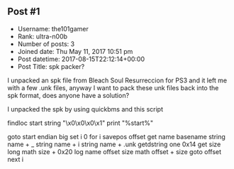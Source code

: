 ## Post #1
- Username: the101gamer
- Rank: ultra-n00b
- Number of posts: 3
- Joined date: Thu May 11, 2017 10:51 pm
- Post datetime: 2017-08-15T22:12:14+00:00
- Post Title: spk packer?

I unpacked an spk file from Bleach Soul Resurreccion for PS3 and it left me with a few .unk files, anyway I want to pack these unk files back into the spk format, does anyone have a solution?

I unpacked the spk by using quickbms and this script

findloc start string "\x0\x0\x0\x1"
print "%start%"

goto start
endian big
set i 0
for i
savepos offset
get name basename
string name + _
string name + i
string name + .unk
getdstring one 0x14
get size long
math size + 0x20
log name offset size
math offset + size
goto offset
next i
